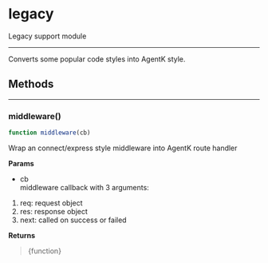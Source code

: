 <!-- @rev 65d99b6de7673c3803803e299a7c6f22 20ae7b -->
# legacy

Legacy support module
 

----


 Converts some popular code styles into AgentK style.



## Methods

------------------------------------------------------------------------
### middleware()

```js
function middleware(cb) 
```


 Wrap an connect/express style middleware into AgentK route handler


**Params**

  - cb
    <br>middleware callback with 3 arguments:

   1. req: request object
   2. res: response object
   3. next: called on success or failed


**Returns**

> {function}
 
